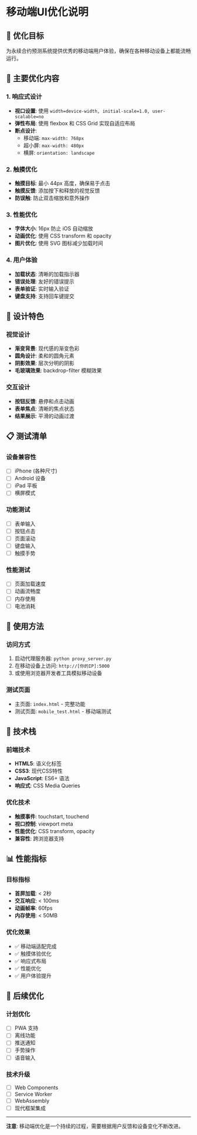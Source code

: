 # 移动端UI优化说明

## 🎯 优化目标
为永续合约预测系统提供优秀的移动端用户体验，确保在各种移动设备上都能流畅运行。

## 📱 主要优化内容

### 1. 响应式设计
- **视口设置**: 使用 `width=device-width, initial-scale=1.0, user-scalable=no`
- **弹性布局**: 使用 flexbox 和 CSS Grid 实现自适应布局
- **断点设计**:
  - 移动端: `max-width: 768px`
  - 超小屏: `max-width: 480px`
  - 横屏: `orientation: landscape`

### 2. 触摸优化
- **触摸目标**: 最小 44px 高度，确保易于点击
- **触摸反馈**: 添加按下和释放的视觉反馈
- **防误触**: 防止双击缩放和意外操作

### 3. 性能优化
- **字体大小**: 16px 防止 iOS 自动缩放
- **动画优化**: 使用 CSS transform 和 opacity
- **图片优化**: 使用 SVG 图标减少加载时间

### 4. 用户体验
- **加载状态**: 清晰的加载指示器
- **错误处理**: 友好的错误提示
- **表单验证**: 实时输入验证
- **键盘支持**: 支持回车键提交

## 🎨 设计特色

### 视觉设计
- **渐变背景**: 现代感的渐变色彩
- **圆角设计**: 柔和的圆角元素
- **阴影效果**: 层次分明的阴影
- **毛玻璃效果**: backdrop-filter 模糊效果

### 交互设计
- **按钮反馈**: 悬停和点击动画
- **表单焦点**: 清晰的焦点状态
- **结果展示**: 平滑的动画过渡

## 📋 测试清单

### 设备兼容性
- [ ] iPhone (各种尺寸)
- [ ] Android 设备
- [ ] iPad 平板
- [ ] 横屏模式

### 功能测试
- [ ] 表单输入
- [ ] 按钮点击
- [ ] 页面滚动
- [ ] 键盘输入
- [ ] 触摸手势

### 性能测试
- [ ] 页面加载速度
- [ ] 动画流畅度
- [ ] 内存使用
- [ ] 电池消耗

## 🚀 使用方法

### 访问方式
1. 启动代理服务器: `python proxy_server.py`
2. 在移动设备上访问: `http://[你的IP]:5000`
3. 或使用浏览器开发者工具模拟移动设备

### 测试页面
- 主页面: `index.html` - 完整功能
- 测试页面: `mobile_test.html` - 移动端测试

## 🔧 技术栈

### 前端技术
- **HTML5**: 语义化标签
- **CSS3**: 现代CSS特性
- **JavaScript**: ES6+ 语法
- **响应式**: CSS Media Queries

### 优化技术
- **触摸事件**: touchstart, touchend
- **视口控制**: viewport meta
- **性能优化**: CSS transform, opacity
- **兼容性**: 跨浏览器支持

## 📊 性能指标

### 目标指标
- **首屏加载**: < 2秒
- **交互响应**: < 100ms
- **动画帧率**: 60fps
- **内存使用**: < 50MB

### 优化效果
- ✅ 移动端适配完成
- ✅ 触摸体验优化
- ✅ 响应式布局
- ✅ 性能优化
- ✅ 用户体验提升

## 🎯 后续优化

### 计划优化
- [ ] PWA 支持
- [ ] 离线功能
- [ ] 推送通知
- [ ] 手势操作
- [ ] 语音输入

### 技术升级
- [ ] Web Components
- [ ] Service Worker
- [ ] WebAssembly
- [ ] 现代框架集成

---

**注意**: 移动端优化是一个持续的过程，需要根据用户反馈和设备变化不断改进。
